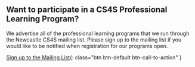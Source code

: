 ## Want to participate in a CS4S Professional Learning Program?

We advertise all of the professional learning programs that we run through the Newcastle CS4S mailing list. Please sign up to the mailing list if you would like to be notified when registration for our programs open.

[Sign up to the Mailing List](https://goo.gl/forms/uhFt9j740ELhKKxK2){: class="btn btn-default btn-call-to-action" }
